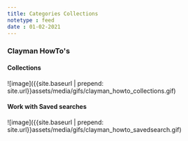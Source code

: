 ```yaml
---
title: Categories Collections
notetype : feed
date : 01-02-2021
---
```

<h3><b>Clayman HowTo's</b></h3>

<h4><b>Collections</b></h4>
![image]({{site.baseurl | prepend: site.url}}assets/media/gifs/clayman_howto_collections.gif)

<h4><b>Work with Saved searches</b></h4>
![image]({{site.baseurl | prepend: site.url}}assets/media/gifs/clayman_howto_savedsearch.gif)
